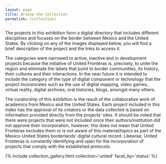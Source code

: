 ```yaml
---
layout: page
title: Browse the Collection
permalink: /collection/
---
```


The projects in this exhibition form a digital directory that includes different disciplines and focuses on the border between Mexico and the United States. By clicking on any of the images displayed below, you will find a brief description of the project and the links to access it.

The categories were narrowed to active, inactive and in development projects because the initiative of United Fronteras is, precisely, to unite the region and eliminate the labels that point to border communities, its history, their cultures and their interactions. In the near future it is intended to include the category of the type of digital component or technology that the project incorporates such as the use of digital mapping, video games, virtual reality, digital archives, oral histories, blogs, amongst many others.

The curatorship of this exhibition is the result of the collaborative work of academics from Mexico and the United States. Each project included in this index has the approval of its creators or the data collected is based on information provided directly from the projects’ sites. It should be noted that there were projects that were not included since their authors/institution did not approve their incorporation, however, this does not mean that United Fronteras excludes them or is not aware of this material/topics as part of the Mexico-United States borderlands’ digital cultural record. Likewise, United Fronteras is constantly identifying and open for the incorporation of projects that comply with the established protocols.

{% include collection_gallery.html collection='united' facet_by='status' %}
